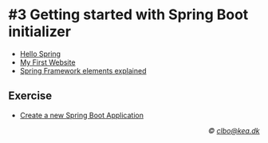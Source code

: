 # #3 Getting started with Spring Boot initializer

* [Hello Spring](https://github.com/StudentsAdministration/03_hello_spring/blob/master/README.md)
* [My First Website](https://github.com/StudentsAdministration/03_my_first_website)
* [Spring Framework elements explained](https://github.com/StudentsAdministration/03_spring_framework_elements_explained/blob/master/README.md)
<!--* [My First Website](https://github.com/dat17v1/2_03_my_first_website/blob/master/README.md)-->

## Exercise
* [Create a new Spring Boot Application](https://github.com/StudentsAdministration/03_create_spring_application/blob/master/README.md)

<!--* [Getting Started guide with IntelliJ IDEA](https://spring.io/guides/gs/intellij-idea/)-->
<!-- * [tutorialspoint - spring](https://www.tutorialspoint.com/spring/index.htm) -->




_<div align="right">&copy; clbo@kea.dk</div>_
